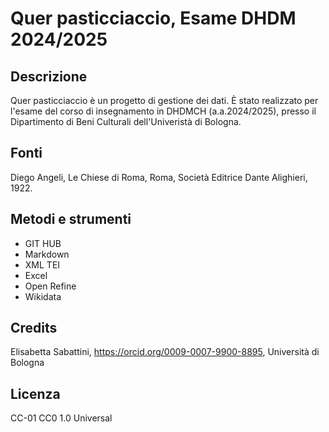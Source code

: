 # Quer pasticciaccio, Esame DHDM 2024/2025 

## Descrizione
Quer pasticciaccio è un progetto di gestione dei dati. È stato realizzato per l'esame del corso di insegnamento in DHDMCH (a.a.2024/2025), presso il Dipartimento di Beni Culturali dell'Univeristà di Bologna.

## Fonti
Diego Angeli, Le Chiese di Roma, Roma, Società Editrice Dante Alighieri, 1922.


## Metodi e strumenti 
* GIT HUB
* Markdown
* XML TEI
* Excel
* Open Refine
* Wikidata

## Credits 
Elisabetta Sabattini, <https://orcid.org/0009-0007-9900-8895>, Università di Bologna 

## Licenza 
CC-01
CC0 1.0 Universal
